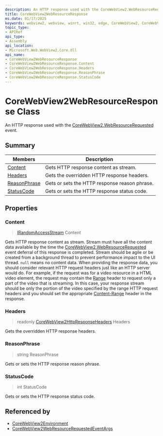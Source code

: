 ```yaml
---
description: An HTTP response used with the CoreWebView2.WebResourceRequested event.
title: CoreWebView2WebResourceResponse
ms.date: 01/17/2025
keywords: webview2, webview, winrt, win32, edge, CoreWebView2, CoreWebView2Controller, browser control, edge html, CoreWebView2WebResourceResponse
topic_type:
- APIRef
api_type:
- Assembly
api_location:
- Microsoft.Web.WebView2.Core.dll
api_name:
- CoreWebView2WebResourceResponse
- CoreWebView2WebResourceResponse.Content
- CoreWebView2WebResourceResponse.Headers
- CoreWebView2WebResourceResponse.ReasonPhrase
- CoreWebView2WebResourceResponse.StatusCode
---
```


# CoreWebView2WebResourceResponse Class



An HTTP response used with the [CoreWebView2.WebResourceRequested](corewebview2.md#webresourcerequested) event.

## Summary

Members|Description
--|--
[Content](#content) | Gets HTTP response content as stream.
[Headers](#headers) | Gets the overridden HTTP response headers.
[ReasonPhrase](#reasonphrase) | Gets or sets the HTTP response reason phrase.
[StatusCode](#statuscode) | Gets or sets the HTTP response status code.

## Properties

### Content

>  [IRandomAccessStream](/uwp/api/Windows.Storage.Streams.IRandomAccessStream) Content

Gets HTTP response content as stream.
Stream must have all the content data available by the time the [CoreWebView2.WebResourceRequested](corewebview2.md#webresourcerequested) event deferral of this response is completed. Stream should be agile or be created from a background thread to prevent performance impact to the UI thread. `null` means no content data.
When providing the response data, you should consider relevant HTTP request headers just like an HTTP server would do. For example, if the request was for a video resource in a HTML video element, the request may contain the [Range](https://developer.mozilla.org/docs/Web/HTTP/Headers/Range) header to request only a part of the video that is streaming. In this case, your response stream should be only the portion of the video specified by the range HTTP request headers and you should set the appropriate [Content-Range](https://developer.mozilla.org/docs/Web/HTTP/Headers/Content-Range) header in the response.

### Headers

> readonly  [CoreWebView2HttpResponseHeaders](corewebview2httpresponseheaders.md) Headers

Gets the overridden HTTP response headers.

### ReasonPhrase

>  string ReasonPhrase

Gets or sets the HTTP response reason phrase.

### StatusCode

>  int StatusCode

Gets or sets the HTTP response status code.






## Referenced by

- [CoreWebView2Environment](corewebview2environment.md)
- [CoreWebView2WebResourceRequestedEventArgs](corewebview2webresourcerequestedeventargs.md)
